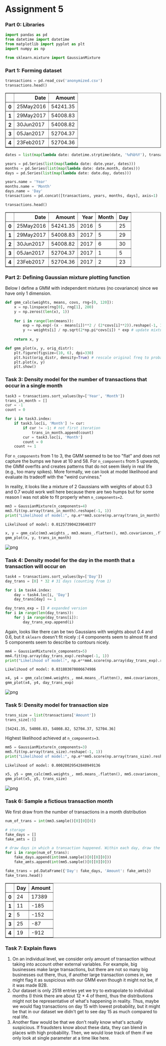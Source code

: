 
# Assignment 5
### Part 0: Libraries


```python
import pandas as pd
from datetime import datetime
from matplotlib import pyplot as plt
import numpy as np
```


```python
from sklearn.mixture import GaussianMixture
```

### Part 1: Forming dataset


```python
transactions = pd.read_csv('anonymized.csv')
transactions.head()
```




<div>
<style scoped>
    .dataframe tbody tr th:only-of-type {
        vertical-align: middle;
    }

    .dataframe tbody tr th {
        vertical-align: top;
    }

    .dataframe thead th {
        text-align: right;
    }
</style>
<table border="1" class="dataframe">
  <thead>
    <tr style="text-align: right;">
      <th></th>
      <th>Date</th>
      <th>Amount</th>
    </tr>
  </thead>
  <tbody>
    <tr>
      <th>0</th>
      <td>25May2016</td>
      <td>54241.35</td>
    </tr>
    <tr>
      <th>1</th>
      <td>29May2017</td>
      <td>54008.83</td>
    </tr>
    <tr>
      <th>2</th>
      <td>30Jun2017</td>
      <td>54008.82</td>
    </tr>
    <tr>
      <th>3</th>
      <td>05Jan2017</td>
      <td>52704.37</td>
    </tr>
    <tr>
      <th>4</th>
      <td>23Feb2017</td>
      <td>52704.36</td>
    </tr>
  </tbody>
</table>
</div>




```python
dates = list(map(lambda date: datetime.strptime(date, '%d%b%Y'), transactions['Date']))
```


```python
years = pd.Series(list(map(lambda date: date.year, dates)))
months = pd.Series(list(map(lambda date: date.month, dates)))
days = pd.Series(list(map(lambda date: date.day, dates)))
```


```python
years.name = 'Year'
months.name = 'Month'
days.name = 'Day'
transactions = pd.concat([transactions, years, months, days], axis=1)
```


```python
transactions.head()
```




<div>
<style scoped>
    .dataframe tbody tr th:only-of-type {
        vertical-align: middle;
    }

    .dataframe tbody tr th {
        vertical-align: top;
    }

    .dataframe thead th {
        text-align: right;
    }
</style>
<table border="1" class="dataframe">
  <thead>
    <tr style="text-align: right;">
      <th></th>
      <th>Date</th>
      <th>Amount</th>
      <th>Year</th>
      <th>Month</th>
      <th>Day</th>
    </tr>
  </thead>
  <tbody>
    <tr>
      <th>0</th>
      <td>25May2016</td>
      <td>54241.35</td>
      <td>2016</td>
      <td>5</td>
      <td>25</td>
    </tr>
    <tr>
      <th>1</th>
      <td>29May2017</td>
      <td>54008.83</td>
      <td>2017</td>
      <td>5</td>
      <td>29</td>
    </tr>
    <tr>
      <th>2</th>
      <td>30Jun2017</td>
      <td>54008.82</td>
      <td>2017</td>
      <td>6</td>
      <td>30</td>
    </tr>
    <tr>
      <th>3</th>
      <td>05Jan2017</td>
      <td>52704.37</td>
      <td>2017</td>
      <td>1</td>
      <td>5</td>
    </tr>
    <tr>
      <th>4</th>
      <td>23Feb2017</td>
      <td>52704.36</td>
      <td>2017</td>
      <td>2</td>
      <td>23</td>
    </tr>
  </tbody>
</table>
</div>



### Part 2: Defining Gaussian mixture plotting function
Below I define a GMM with independent mixtures (no covariance) since we have only 1 dimension.


```python
def gmm_calc(weights, means, covs, rng=[0, 120]):
    x = np.linspace(rng[0], rng[1], 200)
    y = np.zeros((len(x), 1))
    
    for i in range(len(means)):
        exp = np.exp(-(x - means[i])**2 / (2*covs[i]**2)).reshape(-1, 1)
        y += weights[i] / np.sqrt(2*np.pi*covs[i]) * exp # update mixture
    
    return x, y

def gmm_plot(x, y, orig_distr):
    plt.figure(figsize=(10, 6), dpi=330)
    plt.hist(orig_distr, density=True) # rescale original freq to probabilities
    plt.plot(x, y)
    plt.show()
```

### Task 3: Density model for the number of transactions that occur in a single month


```python
task3 = transactions.sort_values(by=['Year', 'Month'])
trans_in_month = []
cur = -1
count = 0

for i in task3.index:
    if task3.loc[i, 'Month'] != cur:
        if cur != -1: # not first iteration
            trans_in_month.append(count)
        cur = task3.loc[i, 'Month']
        count = 0
    count += 1
```

For `n_components` from 1 to 3, the GMM seemed to be too "flat" and does not capture the bumps we have at $10$ and $58$. For `n_components` from 5 upwards, the GMM overfits and creates patterns that do not seem likely in real life (e.g., too many spikes). More formally, we can look at model likelihood and evaluate its tradeoff with the "weird curviness."

In reality, it looks like a mixture of 2 Gaussians with weights of about $0.3$ and $0.7$ would work well here because there are two humps but for some reason I was not able to fit properly when `n_components=2`.


```python
mm3 = GaussianMixture(n_components=4)
mm3.fit(np.array(trans_in_month).reshape(-1, 1))
print("Likelihood of model:", np.e**mm3.score(np.array(trans_in_month).reshape(-1, 1)))
```

    Likelihood of model: 0.012573904239640377



```python
x, y = gmm_calc(mm3.weights_, mm3.means_.flatten(), mm3.covariances_.flatten())
gmm_plot(x, y, trans_in_month)
```


![png](output_15_0.png)


### Task 4: Density model for the day in the month that a transaction will occur on


```python
task4 = transactions.sort_values(by=['Day'])
day_trans = [0] * 32 # 31 days (counting from 1)

for i in task4.index:
    day = task4.loc[i, 'Day']
    day_trans[day] += 1
```


```python
day_trans_exp = [] # expanded version
for i in range(len(day_trans)):
    for j in range(day_trans[i]):
        day_trans_exp.append(i)
```

Again, looks like there can be two Gaussians with weights about $0.4$ and $0.6$, but it `sklearn` doesn't fit nicely :( 4 components seem to almost fit and 5 components seem to describe to contours nicely.


```python
mm4 = GaussianMixture(n_components=5)
mm4.fit(np.array(day_trans_exp).reshape(-1, 1))
print("Likelihood of model:", np.e**mm4.score(np.array(day_trans_exp).reshape(-1, 1)))
```

    Likelihood of model: 0.031803070806674986



```python
x4, y4 = gmm_calc(mm4.weights_, mm4.means_.flatten(), mm4.covariances_.flatten(), [0, 35])
gmm_plot(x4, y4, day_trans_exp)
```


![png](output_21_0.png)


### Task 5: Density model for transaction size


```python
trans_size = list(transactions['Amount'])
trans_size[:5]
```




    [54241.35, 54008.83, 54008.82, 52704.37, 52704.36]



Highest likelihood achieved at `n_components=3`.


```python
mm5 = GaussianMixture(n_components=3)
mm5.fit(np.array(trans_size).reshape(-1, 1))
print("Likelihood of model:", np.e**mm5.score(np.array(trans_size).reshape(-1, 1)))
```

    Likelihood of model: 0.00020029542840949136



```python
x5, y5 = gmm_calc(mm5.weights_, mm5.means_.flatten(), mm5.covariances_.flatten(), [-40000, 40000])
gmm_plot(x5, y5, trans_size)
```


![png](output_26_0.png)


### Task 6: Sample a fictious transaction month
We first draw from the number of transactions in a month distribution


```python
num_of_trans = int(mm3.sample()[0][0][0])
```


```python
# storage
fake_days = []
fake_amts = []

# draw days in which a transaction happened. Within each day, draw the amount:
for i in range(num_of_trans):
    fake_days.append(int(mm4.sample()[0][0][0]))
    fake_amts.append(int(mm5.sample()[0][0][0]))
```


```python
fake_trans = pd.DataFrame({'Day': fake_days, 'Amount': fake_amts})
fake_trans.head()
```




<div>
<style scoped>
    .dataframe tbody tr th:only-of-type {
        vertical-align: middle;
    }

    .dataframe tbody tr th {
        vertical-align: top;
    }

    .dataframe thead th {
        text-align: right;
    }
</style>
<table border="1" class="dataframe">
  <thead>
    <tr style="text-align: right;">
      <th></th>
      <th>Day</th>
      <th>Amount</th>
    </tr>
  </thead>
  <tbody>
    <tr>
      <th>0</th>
      <td>24</td>
      <td>17389</td>
    </tr>
    <tr>
      <th>1</th>
      <td>11</td>
      <td>-185</td>
    </tr>
    <tr>
      <th>2</th>
      <td>5</td>
      <td>-152</td>
    </tr>
    <tr>
      <th>3</th>
      <td>25</td>
      <td>-87</td>
    </tr>
    <tr>
      <th>4</th>
      <td>19</td>
      <td>-912</td>
    </tr>
  </tbody>
</table>
</div>



### Task 7: Explain flaws
1. On an individual level, we consider only amount of transaction without taking into account other external variables. For example, big businesses make large transactions, but there are not so many big businesses out there, thus, if another large transaction comes in, we might flag it as suspicious with our GMM even though it might not be, if it was made B2B.
2. Our dataset is only 2518 entries yet we try to extrapolate to individual months (I think there are about 12 * 4 of them), thus the distributions might not be representative of what's happening in reality. Thus, maybe we would flag transactions on day 15 with lowest probability, but it might be that in our dataset we didn't get to see day 15 as much compared to real life.
3. Another flaw would be that we don't really know what's actually suspicious. If fraudsters know about these data, they can blend in places with high probability. Then, we would lose track of them if we only look at single parameter at a time like here.


```python

```
